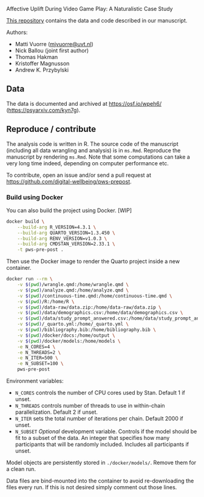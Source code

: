 Affective Uplift During Video Game Play: A Naturalistic Case Study

[This repository](https://github.com/digital-wellbeing/pws-data) contains the data and code described in our manuscript.

Authors:

- Matti Vuorre (mjvuorre@uvt.nl) 
- Nick Ballou (joint first author)
- Thomas Hakman
- Kristoffer Magnusson
- Andrew K. Przybylski

## Data 

The data is documented and archived at <https://osf.io/wpeh6/> (<https://psyarxiv.com/kyn7g>).

## Reproduce / contribute

The analysis code is written in R. The source code of the manuscript (including all data wrangling and analysis) is in `ms.Rmd`. Reproduce the manuscript by rendering `ms.Rmd`. Note that some computations can take a very long time indeed, depending on computer performance etc.

To contribute, open an issue and/or send a pull request at <https://github.com/digital-wellbeing/pws-prepost>.

### Build using Docker
You can also build the project using Docker. [WIP]

```bash
docker build \
    --build-arg R_VERSION=4.3.1 \
    --build-arg QUARTO_VERSION=1.3.450 \
    --build-arg RENV_VERSION=v1.0.3 \
    --build-arg CMDSTAN_VERSION=2.33.1 \
    -t pws-pre-post .
```

Then use the Docker image to render the Quarto project inside a new container.

```bash
docker run --rm \
    -v $(pwd)/wrangle.qmd:/home/wrangle.qmd \
    -v $(pwd)/analyze.qmd:/home/analyze.qmd \
    -v $(pwd)/continuous-time.qmd:/home/continuous-time.qmd \
    -v $(pwd)/R:/home/R \
    -v $(pwd)/data-raw/data.zip:/home/data-raw/data.zip \
    -v $(pwd)/data/demographics.csv:/home/data/demographics.csv \
    -v $(pwd)/data/study_prompt_answered.csv:/home/data/study_prompt_answered.csv \
    -v $(pwd)/_quarto.yml:/home/_quarto.yml \
    -v $(pwd)/bibliography.bib:/home/bibliography.bib \
    -v $(pwd)/docker/docs:/home/output \
    -v $(pwd)/docker/models:/home/models \
    -e N_CORES=4 \
    -e N_THREADS=2 \
    -e N_ITER=500 \
    -e N_SUBSET=100 \
    pws-pre-post 
```
Environment variables:

- `N_CORES` controls the number of CPU cores used by Stan. Default 1 if unset.
- `N_THREADS` controls number of threads to use in within-chain parallelization. Default 2 if unset.
- `N_ITER` sets the total number of iterations per chain. Default 2000 if unset.
- `N_SUBSET` _Optional_ development variable. Controls if the model should be fit to a subset of the data. An integer that specifies how many participants that will be randomly included. Includes all participants if unset.

Model objects are persistently stored in `./docker/models/`. Remove them for a clean run. 

Data files are bind-mounted into the container to avoid re-downloading the files every run. If this is not desired simply comment out those lines.

